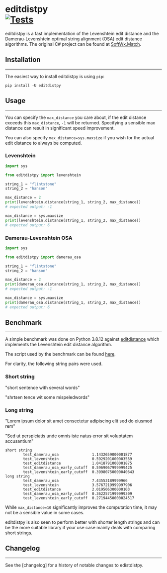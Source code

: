 editdistpy <br>
[![Tests](https://github.com/mammothb/editdistpy/actions/workflows/tests.yml/badge.svg)](https://github.com/mammothb/editdistpy/actions/workflows/tests.yml)
========

editdistpy is a fast implementation of the Levenshtein edit distance and
the Damerau-Levenshtein optimal string alignment (OSA) edit distance
algorithms. The original C# project can be found at [SoftWx.Match](https://github.com/softwx/SoftWx.Match).

## Installation
---------------

The easiest way to install editdistpy is using `pip`:
```
pip install -U editdistpy
```

## Usage
--------

You can specify the `max_distance` you care about, if the edit distance exceeds
this `max_distance`, `-1` will be returned. Specifying a sensible max distance
can result in significant speed improvement.

You can also specify `max_distance=sys.maxsize` if you wish for the actual edit
distance to always be computed.

### Levenshtein

```python
import sys

from editdistpy import levenshtein

string_1 = "flintstone"
string_2 = "hanson"

max_distance = 2
print(levenshtein.distance(string_1, string_2, max_distance))
# expected output: -1

max_distance = sys.maxsize
print(levenshtein.distance(string_1, string_2, max_distance))
# expected output: 6
```

### Damerau-Levenshtein OSA

```python
import sys

from editdistpy import damerau_osa

string_1 = "flintstone"
string_2 = "hanson"

max_distance = 2
print(damerau_osa.distance(string_1, string_2, max_distance))
# expected output: -1

max_distance = sys.maxsize
print(damerau_osa.distance(string_1, string_2, max_distance))
# expected output: 6
```

## Benchmark
------------

A simple benchmark was done on Python 3.8.12 against [editdistance](https://github.com/roy-ht/editdistance) which implements the Levenshtein edit distance
algorithm.

The script used by the benchmark can be found [here](/tests/benchmarks.py).

For clarity, the following string pairs were used.

### Short string

"short sentence with several words"

"shrtsen tence wit some mispeledwords"

### Long string

"Lorem ipsum dolor sit amet consectetur adipiscing elit sed do eiusmod rem"

"Sed ut perspiciatis unde omnis iste natus error sit voluptatem accusantium"

```
short string
        test_damerau_osa               1.1432659000001877
        test_levenshtein               0.5929201000003559
        test_editdistance              1.0418791000001875
        test_damerau_osa_early_cutoff  0.5969067999999425
        test_levenshtein_early_cutoff  0.39980750000040643
long string
        test_damerau_osa               7.43553189999966
        test_levenshtein               3.5767219999997906
        test_editdistance              2.019506300000103
        test_damerau_osa_early_cutoff  0.3622571999999309
        test_levenshtein_early_cutoff  0.27194450000024517
```

While `max_distance=10` significantly improves the computation time, it may not
be a sensible value in some cases.

editdistpy is also seen to perform better with shorter length strings and can
be the more suitable library if your use case mainly deals with comparing short
strings.

## Changelog
------------

See the [changelog] for a history of notable changes to edistdistpy.
